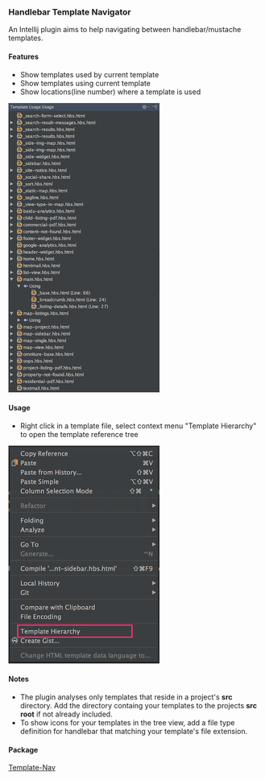 ### Handlebar Template Navigator
An Intellij plugin aims to help navigating between handlebar/mustache templates.

#### Features
- Show templates used by current template
- Show templates using current template
- Show locations(line number) where a template is used

![Tree-view](https://github.com/yutaodou/handlebar-template-nav/blob/master/screenshots/template-reference-view.png)

#### Usage
- Right click in a template file, select context menu "Template Hierarchy" to open the template reference tree

![context-menu](https://github.com/yutaodou/handlebar-template-nav/blob/master/screenshots/context-menu.png)

#### Notes
- The plugin analyses only templates that reside in a project's **src** directory. Add the directory containg your templates to the projects **src root** if not already included.
- To show icons for your templates in the tree view, add a file type definition for handlebar that matching your template's file extension.

#### Package
[Template-Nav](https://github.com/yutaodou/handlebar-template-nav/blob/master/TemplateNav-1.1.jar)
